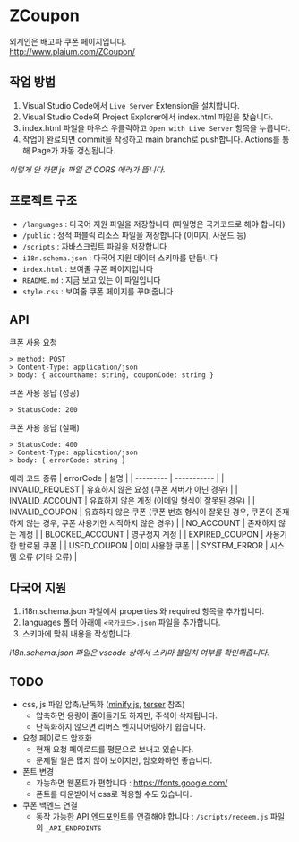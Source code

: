 # ZCoupon
외계인은 배고파 쿠폰 페이지입니다.  
http://www.plaium.com/ZCoupon/

## 작업 방법
1. Visual Studio Code에서 `Live Server` Extension을 설치합니다.
2. Visual Studio Code의 Project Explorer에서 index.html 파일을 찾습니다.
3. index.html 파일을 마우스 우클릭하고 `Open with Live Server` 항목을 누릅니다.
4. 작업이 완료되면 commit을 작성하고 main branch로 push합니다. Actions를 통해 Page가 자동 갱신됩니다.

*이렇게 안 하면 js 파일 간 CORS 에러가 뜹니다.*

## 프로젝트 구조
* `/languages` : 다국어 지원 파일을 저장합니다 (파일명은 국가코드로 해야 합니다)
* `/public` : 정적 퍼블릭 리소스 파일을 저장합니다 (이미지, 사운드 등)
* `/scripts` : 자바스크립트 파일을 저장합니다
* `i18n.schema.json` : 다국어 지원 데이터 스키마를 만듭니다
* `index.html` : 보여줄 쿠폰 페이지입니다
* `README.md` : 지금 보고 있는 이 파일입니다
* `style.css` : 보여줄 쿠폰 페이지를 꾸며줍니다

## API
쿠폰 사용 요청
``` 
> method: POST
> Content-Type: application/json
> body: { accountName: string, couponCode: string }
```
쿠폰 사용 응답 (성공)
``` 
> StatusCode: 200
```
쿠폰 사용 응답 (실패)
``` 
> StatusCode: 400
> Content-Type: application/json
> body: { errorCode: string }
```
에러 코드 종류
| errorCode | 설명 |
| --------- | ----------- |
| INVALID_REQUEST | 유효하지 않은 요청 (쿠폰 서버가 아닌 경우) |
| INVALID_ACCOUNT | 유효하지 않은 계정 (이메일 형식이 잘못된 경우) |
| INVALID_COUPON | 유효하지 않은 쿠폰 (쿠폰 번호 형식이 잘못된 경우, 쿠폰이 존재하지 않는 경우, 쿠폰 사용기한 시작하지 않은 경우) |
| NO_ACCOUNT | 존재하지 않는 계정 |
| BLOCKED_ACCOUNT | 영구정지 계정 |
| EXPIRED_COUPON | 사용기한 만료된 쿠폰 |
| USED_COUPON | 이미 사용한 쿠폰 |
| SYSTEM_ERROR | 시스템 오류 (기타 오류) |

## 다국어 지원
1. i18n.schema.json 파일에서 properties 와 required 항목을 추가합니다.
2. languages 폴더 아래에 `<국가코드>.json` 파일을 추가합니다.
3. 스키마에 맞춰 내용을 작성합니다.

*i18n.schema.json 파일은 vscode 상에서 스키마 불일치 여부를 확인해줍니다.*

## TODO
* css, js 파일 압축/난독화 ([minify.js](https://minify-js.com/), [terser](https://terser.org/) 참조)
  * 압축하면 용량이 줄어들기도 하지만, 주석이 삭제됩니다.
  * 난독화하지 않으면 리버스 엔지니어링하기 쉽습니다.
* 요청 페이로드 암호화
  * 현재 요청 페이로드를 평문으로 보내고 있습니다.
  * 문제될 일은 많지 않아 보이지만, 암호화하면 좋습니다.
 * 폰트 변경
   * 가능하면 웹폰트가 편합니다 : https://fonts.google.com/
   * 폰트를 다운받아서 css로 적용할 수도 있습니다.
* 쿠폰 백엔드 연결
  * 동작 가능한 API 엔드포인트를 연결해야 합니다 : `/scripts/redeem.js` 파일의 `_API_ENDPOINTS`


